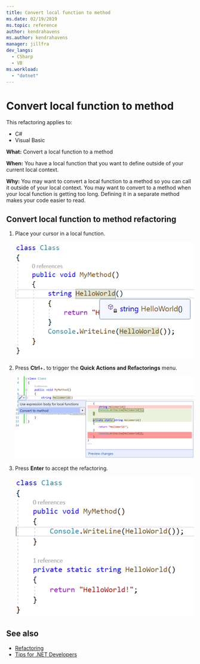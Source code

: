 ```yaml
---
title: Convert local function to method
ms.date: 02/19/2019
ms.topic: reference
author: kendrahavens
ms.author: kendrahavens
manager: jillfra
dev_langs:
  - CSharp
  - VB
ms.workload:
  - "dotnet"
---
```

# Convert local function to method

This refactoring applies to:

- C#
- Visual Basic

**What:** Convert a local function to a method

**When:** You have a local function that you want to define outside of your current local context.

**Why:** You may want to convert a local function to a method so you can call it outside of your local context. You may want to convert to a method when your local function is getting too long. Defining it in a separate method makes your code easier to read.

## Convert local function to method refactoring

1. Place your cursor in a local function.

    ![Convert local function to method](media/convert-local-function-to-method.png)

2. Press **Ctrl**+**.** to trigger the **Quick Actions and Refactorings** menu.

    ![Convert local function to method codefix](media/convert-local-function-to-method-codefix.png)

2. Press **Enter** to accept the refactoring.

    ![Convert local function to method result](media/convert-local-function-to-method-result.png)

## See also

- [Refactoring](../refactoring-in-visual-studio.md)
- [Tips for .NET Developers](../visual-studio-2017-for-dotnet-developers)
